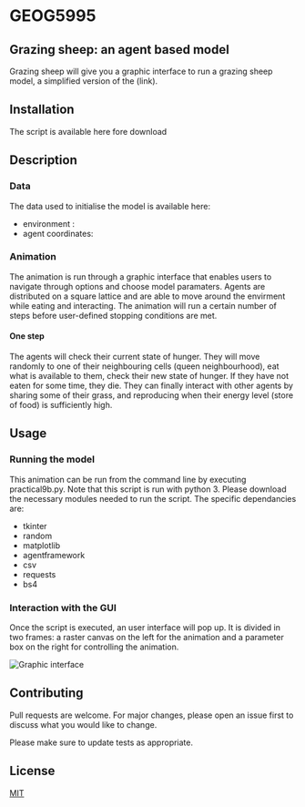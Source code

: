 # GEOG5995
## Grazing sheep: an agent based model
Grazing sheep will give you a graphic interface to run a grazing sheep model, a simplified version of the (link).

## Installation 
The script is available here fore download

## Description 
### Data
The data used to initialise the model is available here:
- environment :
- agent coordinates:
### Animation
The animation is run through a graphic interface that enables users to navigate through options and choose model paramaters. Agents are distributed on a square lattice and are able to move around the envirment while eating and interacting. The animation will run a certain number of steps before user-defined stopping conditions are met.
#### One step
The agents will check their current state of hunger. They will move randomly to one of their neighbouring cells (queen neighbourhood), eat what is available to them, check their new state of hunger. If they have not eaten for some time, they die. They can finally interact with other agents by sharing some of their grass, and reproducing when their energy level (store of food) is sufficiently high. 

## Usage
### Running the model
This animation can be run from the command line by executing practical9b.py. Note that this script is run with python 3. 
Please download the necessary modules needed to run the script. The specific dependancies are:
- tkinter
- random
- matplotlib
- agentframework
- csv
- requests
- bs4
### Interaction with the GUI
Once the script is executed, an user interface will pop up. It is divided in two frames: a raster canvas on the left for the animation and a parameter box on the right for controlling the animation. 

![Graphic interface]()



## Contributing
Pull requests are welcome. For major changes, please open an issue first to discuss what you would like to change.

Please make sure to update tests as appropriate.

## License
[MIT](https://choosealicense.com/licenses/mit/)
